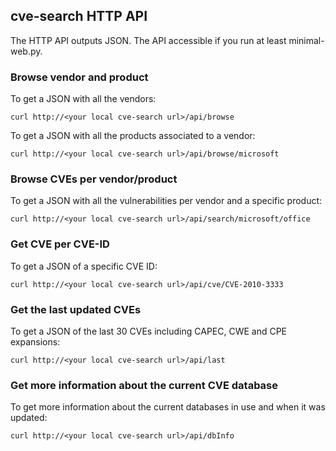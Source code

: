 ## cve-search HTTP API

The HTTP API outputs JSON. The API accessible if you run at least minimal-web.py.


### Browse vendor and product


To get a JSON with all the vendors:

~~~
curl http://<your local cve-search url>/api/browse
~~~

To get a JSON with all the products associated to a vendor:

~~~
curl http://<your local cve-search url>/api/browse/microsoft
~~~

### Browse CVEs per vendor/product

To get a JSON with all the vulnerabilities per vendor and a specific product:

~~~
curl http://<your local cve-search url>/api/search/microsoft/office
~~~

### Get CVE per CVE-ID

To get a JSON of a specific CVE ID:

~~~
curl http://<your local cve-search url>/api/cve/CVE-2010-3333
~~~

### Get the last updated CVEs

To get a JSON of the last 30 CVEs including CAPEC, CWE and CPE expansions:

~~~
curl http://<your local cve-search url>/api/last
~~~

### Get more information about the current CVE database

To get more information about the current databases in use and when it was updated:

~~~
curl http://<your local cve-search url>/api/dbInfo
~~~



